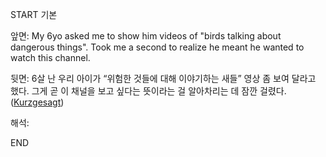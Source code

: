 START
기본

앞면:
My 6yo asked me to show him videos of "birds talking about dangerous things".  Took me a second to realize he meant he wanted to watch this channel.


뒷면:
6살 난 우리 아이가 “위험한 것들에 대해 이야기하는 새들” 영상 좀 보여 달라고 했다. 그게 곧 이 채널을 보고 싶다는 뜻이라는 걸 알아차리는 데 잠깐 걸렸다.
([Kurzgesagt](https://youtu.be/wo_e0EvEZn8?si=BogjvOSGoy8H_PwO))


해석:

<!--ID: 1746521323593-->
END